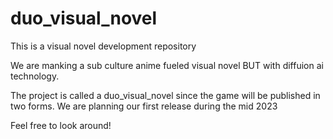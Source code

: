 # duo_visual_novel
This is a visual novel development repository

We are manking a sub culture anime fueled visual novel BUT with diffuion ai technology.

The project is called a duo_visual_novel since the game will be published in two forms.
We are planning our first release during the mid 2023

Feel free to look around!
